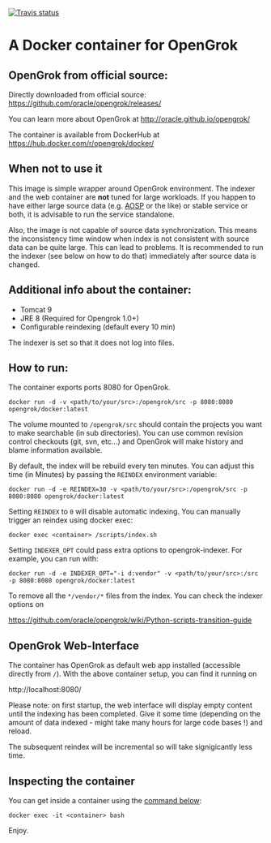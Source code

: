 [![Travis status](https://travis-ci.org/OpenGrok/docker.svg?branch=master)](https://travis-ci.org/OpenGrok/docker)

# A Docker container for OpenGrok

## OpenGrok from official source:

Directly downloaded from official source:
https://github.com/oracle/opengrok/releases/

You can learn more about OpenGrok at http://oracle.github.io/opengrok/

The container is available from DockerHub at https://hub.docker.com/r/opengrok/docker/

## When not to use it

This image is simple wrapper around OpenGrok environment. The indexer and the web container are **not** tuned for large workloads. If you happen to have either large source data (e.g. [AOSP](https://en.wikipedia.org/wiki/Android_Open_Source_Project) or the like) or stable service or both, it is advisable to run the service standalone.

Also, the image is not capable of source data synchronization. This means the inconsistency time window when index is not consistent with source data can be quite large. This can lead to problems. It is recommended to run the indexer (see below on how to do that) immediately after source data is changed.

## Additional info about the container:

* Tomcat 9
* JRE 8 (Required for Opengrok 1.0+)
* Configurable reindexing (default every 10 min)

The indexer is set so that it does not log into files.

## How to run:

The container exports ports 8080 for OpenGrok.

    docker run -d -v <path/to/your/src>:/opengrok/src -p 8080:8080 opengrok/docker:latest

The volume mounted to `/opengrok/src` should contain the projects you want to make searchable (in sub directories). You can use common revision control checkouts (git, svn, etc...) and OpenGrok will make history and blame information available.

By default, the index will be rebuild every ten minutes. You can adjust this time (in Minutes) by passing the `REINDEX` environment variable:

    docker run -d -e REINDEX=30 -v <path/to/your/src>:/opengrok/src -p 8080:8080 opengrok/docker:latest

Setting `REINDEX` to `0` will disable automatic indexing. You can manually trigger an reindex using docker exec:

    docker exec <container> /scripts/index.sh

Setting `INDEXER_OPT` could pass extra options to opengrok-indexer. For example, you can run with:

    docker run -d -e INDEXER_OPT="-i d:vendor" -v <path/to/your/src>:/src -p 8080:8080 opengrok/docker:latest

To remove all the `*/vendor/*` files from the index. You can check the indexer options on

https://github.com/oracle/opengrok/wiki/Python-scripts-transition-guide

## OpenGrok Web-Interface

The container has OpenGrok as default web app installed (accessible directly from `/`). With the above container setup, you can find it running on

http://localhost:8080/

Please note: on first startup, the web interface will display empty content
until the indexing has been completed. Give it some time (depending on the
amount of data indexed - might take many hours for large code bases !) and reload.

The subsequent reindex will be incremental so will take signigicantly less time.

## Inspecting the container

You can get inside a container using the [command below](https://docs.docker.com/engine/reference/commandline/exec/):

```
docker exec -it <container> bash
```

Enjoy.
